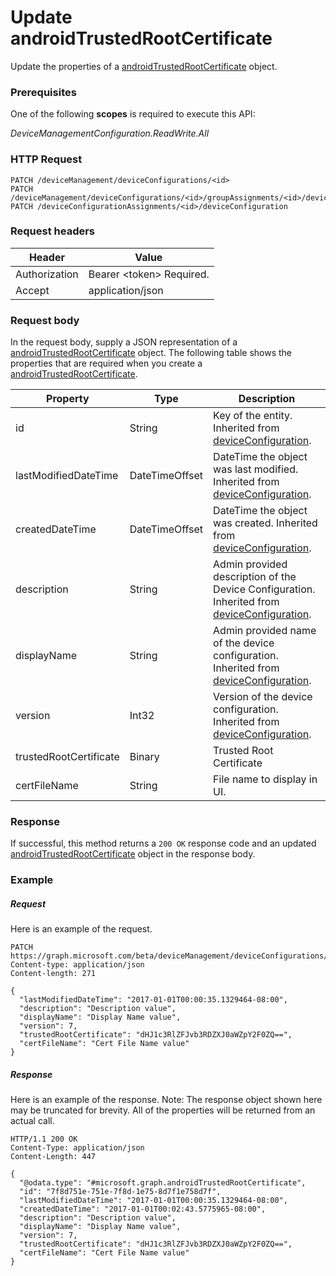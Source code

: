﻿# Update androidTrustedRootCertificate
Update the properties of a [androidTrustedRootCertificate](../resource/androidTrustedRootCertificate.md) object.
### Prerequisites
One of the following **scopes** is required to execute this API:

*DeviceManagementConfiguration.ReadWrite.All*
### HTTP Request
<!-- {
  "blockType": "ignored"
}
-->
```http
PATCH /deviceManagement/deviceConfigurations/<id>
PATCH /deviceManagement/deviceConfigurations/<id>/groupAssignments/<id>/deviceConfiguration
PATCH /deviceConfigurationAssignments/<id>/deviceConfiguration
```

### Request headers
|Header|Value|
|---|---|
|Authorization|Bearer &lt;token&gt; Required.|
|Accept|application/json|

### Request body
In the request body, supply a JSON representation of a [androidTrustedRootCertificate](../resource/androidTrustedRootCertificate.md) object.
The following table shows the properties that are required when you create a [androidTrustedRootCertificate](../resource/androidTrustedRootCertificate.md).

|Property|Type|Description|
|---|---|---|
|id|String|Key of the entity. Inherited from [deviceConfiguration](deviceConfiguration.md).|
|lastModifiedDateTime|DateTimeOffset|DateTime the object was last modified. Inherited from [deviceConfiguration](deviceConfiguration.md).|
|createdDateTime|DateTimeOffset|DateTime the object was created. Inherited from [deviceConfiguration](deviceConfiguration.md).|
|description|String|Admin provided description of the Device Configuration. Inherited from [deviceConfiguration](deviceConfiguration.md).|
|displayName|String|Admin provided name of the device configuration. Inherited from [deviceConfiguration](deviceConfiguration.md).|
|version|Int32|Version of the device configuration. Inherited from [deviceConfiguration](deviceConfiguration.md).|
|trustedRootCertificate|Binary|Trusted Root Certificate|
|certFileName|String|File name to display in UI.|



### Response
If successful, this method returns a `200 OK` response code and an updated [androidTrustedRootCertificate](../resource/androidTrustedRootCertificate.md) object in the response body.

### Example
##### Request
Here is an example of the request.
```http
PATCH https://graph.microsoft.com/beta/deviceManagement/deviceConfigurations/<id>
Content-type: application/json
Content-length: 271

{
  "lastModifiedDateTime": "2017-01-01T00:00:35.1329464-08:00",
  "description": "Description value",
  "displayName": "Display Name value",
  "version": 7,
  "trustedRootCertificate": "dHJ1c3RlZFJvb3RDZXJ0aWZpY2F0ZQ==",
  "certFileName": "Cert File Name value"
}
```

##### Response
Here is an example of the response. Note: The response object shown here may be truncated for brevity. All of the properties will be returned from an actual call.
```http
HTTP/1.1 200 OK
Content-Type: application/json
Content-Length: 447

{
  "@odata.type": "#microsoft.graph.androidTrustedRootCertificate",
  "id": "7f8d751e-751e-7f8d-1e75-8d7f1e758d7f",
  "lastModifiedDateTime": "2017-01-01T00:00:35.1329464-08:00",
  "createdDateTime": "2017-01-01T00:02:43.5775965-08:00",
  "description": "Description value",
  "displayName": "Display Name value",
  "version": 7,
  "trustedRootCertificate": "dHJ1c3RlZFJvb3RDZXJ0aWZpY2F0ZQ==",
  "certFileName": "Cert File Name value"
}
```


